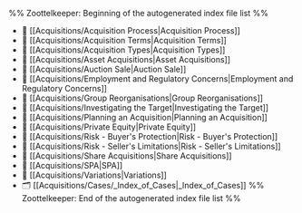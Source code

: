 %% Zoottelkeeper: Beginning of the autogenerated index file list  %%
- 📄 [[Acquisitions/Acquisition Process|Acquisition Process]]
- 📄 [[Acquisitions/Acquisition Terms|Acquisition Terms]]
- 📄 [[Acquisitions/Acquisition Types|Acquisition Types]]
- 📄 [[Acquisitions/Asset Acquisitions|Asset Acquisitions]]
- 📄 [[Acquisitions/Auction Sale|Auction Sale]]
- 📄 [[Acquisitions/Employment and Regulatory Concerns|Employment and Regulatory Concerns]]
- 📄 [[Acquisitions/Group Reorganisations|Group Reorganisations]]
- 📄 [[Acquisitions/Investigating the Target|Investigating the Target]]
- 📄 [[Acquisitions/Planning an Acquisition|Planning an Acquisition]]
- 📄 [[Acquisitions/Private Equity|Private Equity]]
- 📄 [[Acquisitions/Risk - Buyer's Protection|Risk - Buyer's Protection]]
- 📄 [[Acquisitions/Risk - Seller's Limitations|Risk - Seller's Limitations]]
- 📄 [[Acquisitions/Share Acquisitions|Share Acquisitions]]
- 📄 [[Acquisitions/SPA|SPA]]
- 📄 [[Acquisitions/Variations|Variations]]
- 🗂️ [[Acquisitions/Cases/_Index_of_Cases|_Index_of_Cases]]
%% Zoottelkeeper: End of the autogenerated index file list  %%

